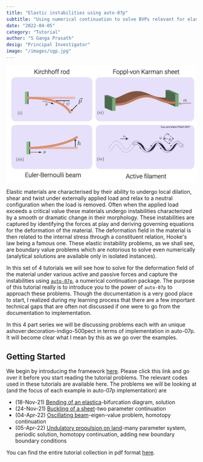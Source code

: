```yaml
---
title: "Elastic instabilities using auto-07p"
subtitle: "Using numerical continuation to solve BVPs relevant for elastic instabilities."
date: "2022-04-05"
category: "Tutorial"
author: "S Ganga Prasath"
desig: "Principal Investigator"
image: "/images/sgp.jpg"
---
```


![auto-07p tutorial](/images/auto.jpeg)

Elastic materials are characterised by their ability to undergo local dilation, shear and twist under externally applied load and relax to a neutral configuration when the load is removed. Often when the applied load exceeds a critical value these materials undergo instabilities characterized by a smooth or dramatic change in their morphology. These instabilities are captured by identifying the forces at play and deriving governing equations for the deformation of the material. The deformation field in the material is then related to the internal stress through a constituent relation, Hooke's law being a famous one. These elastic instability problems, as we shall see, are boundary value problems which are notorious to solve even numerically (analytical solutions are available only in isolated instances).

In this set of 4 tutorials we will see how to solve for the deformation field of the material under various active and passive forces and capture the instabilities using [`auto-07p`](https://github.com/auto-07p/auto-07p), a numerical continuation package. The purpose of this tutorial really is to introduce you to the power of `auto-07p` to approach these problems. Though the documentation is a very good place to start, I realized during my learning process that there are a few important technical gaps that are often not discussed if one were to go from the documentation to implementation.

In this 4 part series we will be discussing problems each with an unique ashover:decoration-indigo-500pect in terms of implementation in auto-07p. It will become clear what I mean by this as we go over the examples.

## Getting Started
We begin by introducing the framework [here](/tutorials/auto07p/autoFw.html). Please click this link and go over it before you start reading the tutorial problems. The relevant codes used in these tutorials are available here. The problems we will be looking at (and the focus of each example in auto-07p implementation) are

- (18-Nov-21) [Bending of an elastica](/tutorials/auto07p/elastica.html)-bifurcation diagram, solution
- (24-Nov-21) [Buckling of a sheet](/tutorials/auto07p/fvk.html)-two parameter continuation
- (04-Apr-22) [Oscillating beam](/tutorials/auto07p/oscillating.html)-eigen-value problem, homotopy continuation
- (05-Apr-22) [Undulatory propulsion on land](/tutorials/auto07p/snake.html)-many parameter system, periodic solution, homotopy continuation, adding new boundary boundary conditions

You can find the entire tutorial collection in pdf format [here](https://github.com/sgangaprasath/autoTutorial).

